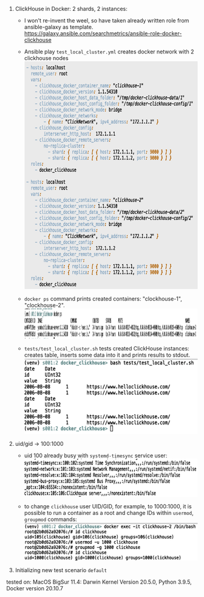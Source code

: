1) ClickHouse in Docker: 2 shards, 2 instances:
    - I won't re-invent the weel, so have taken already written role from ansible-galaxy as template.
      https://galaxy.ansible.com/searchmetrics/ansible-role-docker-clickhouse

    - Ansible play `test_local_cluster.yml` creates docker network with 2 clickhouse nodes
      <img src="docs/two_instances_play.png" width="800" height="600">

    - `docker ps` command prints created containers: "clockhouse-1", "clockhouse-2".
      <img src="docs/created_clickhouse_containers.png" width="800" height="80">

    - `tests/test_local_cluster.sh` tests created ClickHouse instances:
      creates table, inserts some data into it and prints results to stdout.
      <img src="docs/test_results.png" width="800" height="200">

2) uid/gid -> 100:1000
    - uid 100 already busy with `systemd-timesync` service user:
      <img src="docs/uid_already_exists.png" width="800" height="100">

    - to change `clickhouse` user UID/GID, for example, to 1000:1000, it
      is possible to run a container as a root and change IDs within
      `usermod`, `groupmod` commands:
      <img src="docs/changed_uid_gid.png" width="800" height="100">

3) Initializing new test scenario `default`



tested on:
MacOS BigSur 11.4: Darwin Kernel Version 20.5.0,
Python 3.9.5,
Docker version 20.10.7
